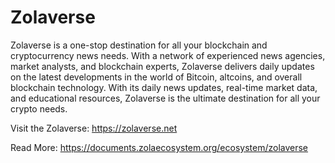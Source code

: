 # Zolaverse

Zolaverse is a one-stop destination for all your blockchain and cryptocurrency news 
needs. With a network of experienced news agencies, market analysts, and blockchain experts, 
Zolaverse delivers daily updates on the latest developments in the world of Bitcoin, altcoins, 
and overall blockchain technology. With its daily news updates, real-time market data, and 
educational resources, Zolaverse is the ultimate destination for all your crypto needs.

Visit the Zolaverse: https://zolaverse.net

Read More: https://documents.zolaecosystem.org/ecosystem/zolaverse
